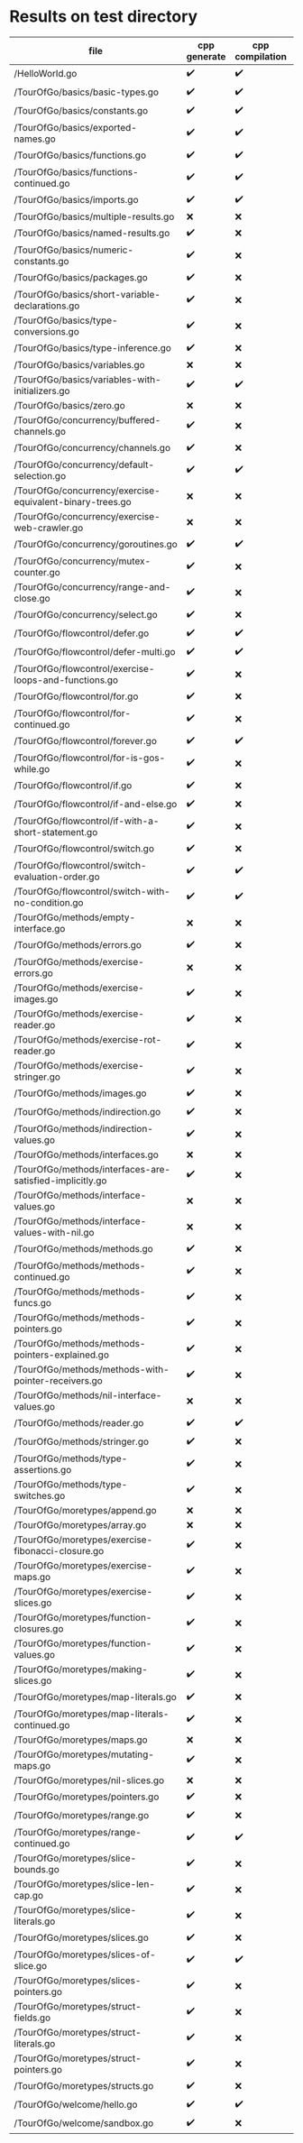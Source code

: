 # Results on test directory

| file | cpp generate | cpp compilation | run | result diff |
| ---- | ------------ | --------------- | --- | ----------- |
| /HelloWorld.go | ✔️ | ✔️ | ✔️ | todo |
| /TourOfGo/basics/basic-types.go | ✔️ | ✔️ | ✔️ | todo |
| /TourOfGo/basics/constants.go | ✔️ | ✔️ | ✔️ | todo |
| /TourOfGo/basics/exported-names.go | ✔️ | ✔️ | ✔️ | todo |
| /TourOfGo/basics/functions.go | ✔️ | ✔️ | ✔️ | todo |
| /TourOfGo/basics/functions-continued.go | ✔️ | ✔️ | ✔️ | todo |
| /TourOfGo/basics/imports.go | ✔️ | ✔️ | ✔️ | todo |
| /TourOfGo/basics/multiple-results.go | ❌ | ❌ | ❌ | todo |
| /TourOfGo/basics/named-results.go | ✔️ | ❌ | ❌ | todo |
| /TourOfGo/basics/numeric-constants.go | ✔️ | ❌ | ❌ | todo |
| /TourOfGo/basics/packages.go | ✔️ | ❌ | ❌ | todo |
| /TourOfGo/basics/short-variable-declarations.go | ✔️ | ❌ | ❌ | todo |
| /TourOfGo/basics/type-conversions.go | ✔️ | ❌ | ❌ | todo |
| /TourOfGo/basics/type-inference.go | ✔️ | ❌ | ❌ | todo |
| /TourOfGo/basics/variables.go | ❌ | ❌ | ❌ | todo |
| /TourOfGo/basics/variables-with-initializers.go | ✔️ | ✔️ | ✔️ | todo |
| /TourOfGo/basics/zero.go | ❌ | ❌ | ❌ | todo |
| /TourOfGo/concurrency/buffered-channels.go | ✔️ | ❌ | ❌ | todo |
| /TourOfGo/concurrency/channels.go | ✔️ | ❌ | ❌ | todo |
| /TourOfGo/concurrency/default-selection.go | ✔️ | ✔️ | ✔️ | todo |
| /TourOfGo/concurrency/exercise-equivalent-binary-trees.go | ❌ | ❌ | ❌ | todo |
| /TourOfGo/concurrency/exercise-web-crawler.go | ❌ | ❌ | ❌ | todo |
| /TourOfGo/concurrency/goroutines.go | ✔️ | ✔️ | ✔️ | todo |
| /TourOfGo/concurrency/mutex-counter.go | ✔️ | ❌ | ❌ | todo |
| /TourOfGo/concurrency/range-and-close.go | ✔️ | ❌ | ❌ | todo |
| /TourOfGo/concurrency/select.go | ✔️ | ❌ | ❌ | todo |
| /TourOfGo/flowcontrol/defer.go | ✔️ | ✔️ | ✔️ | todo |
| /TourOfGo/flowcontrol/defer-multi.go | ✔️ | ✔️ | ✔️ | todo |
| /TourOfGo/flowcontrol/exercise-loops-and-functions.go | ✔️ | ❌ | ❌ | todo |
| /TourOfGo/flowcontrol/for.go | ✔️ | ❌ | ❌ | todo |
| /TourOfGo/flowcontrol/for-continued.go | ✔️ | ❌ | ❌ | todo |
| /TourOfGo/flowcontrol/forever.go | ✔️ | ✔️ | ✔️ | todo |
| /TourOfGo/flowcontrol/for-is-gos-while.go | ✔️ | ❌ | ❌ | todo |
| /TourOfGo/flowcontrol/if.go | ✔️ | ❌ | ❌ | todo |
| /TourOfGo/flowcontrol/if-and-else.go | ✔️ | ❌ | ❌ | todo |
| /TourOfGo/flowcontrol/if-with-a-short-statement.go | ✔️ | ❌ | ❌ | todo |
| /TourOfGo/flowcontrol/switch.go | ✔️ | ❌ | ❌ | todo |
| /TourOfGo/flowcontrol/switch-evaluation-order.go | ✔️ | ✔️ | ✔️ | todo |
| /TourOfGo/flowcontrol/switch-with-no-condition.go | ✔️ | ✔️ | ✔️ | todo |
| /TourOfGo/methods/empty-interface.go | ❌ | ❌ | ❌ | todo |
| /TourOfGo/methods/errors.go | ✔️ | ❌ | ❌ | todo |
| /TourOfGo/methods/exercise-errors.go | ❌ | ❌ | ❌ | todo |
| /TourOfGo/methods/exercise-images.go | ✔️ | ❌ | ❌ | todo |
| /TourOfGo/methods/exercise-reader.go | ✔️ | ❌ | ❌ | todo |
| /TourOfGo/methods/exercise-rot-reader.go | ✔️ | ❌ | ❌ | todo |
| /TourOfGo/methods/exercise-stringer.go | ✔️ | ❌ | ❌ | todo |
| /TourOfGo/methods/images.go | ✔️ | ❌ | ❌ | todo |
| /TourOfGo/methods/indirection.go | ✔️ | ❌ | ❌ | todo |
| /TourOfGo/methods/indirection-values.go | ✔️ | ❌ | ❌ | todo |
| /TourOfGo/methods/interfaces.go | ❌ | ❌ | ❌ | todo |
| /TourOfGo/methods/interfaces-are-satisfied-implicitly.go | ✔️ | ❌ | ❌ | todo |
| /TourOfGo/methods/interface-values.go | ❌ | ❌ | ❌ | todo |
| /TourOfGo/methods/interface-values-with-nil.go | ❌ | ❌ | ❌ | todo |
| /TourOfGo/methods/methods.go | ✔️ | ❌ | ❌ | todo |
| /TourOfGo/methods/methods-continued.go | ✔️ | ❌ | ❌ | todo |
| /TourOfGo/methods/methods-funcs.go | ✔️ | ❌ | ❌ | todo |
| /TourOfGo/methods/methods-pointers.go | ✔️ | ❌ | ❌ | todo |
| /TourOfGo/methods/methods-pointers-explained.go | ✔️ | ❌ | ❌ | todo |
| /TourOfGo/methods/methods-with-pointer-receivers.go | ✔️ | ❌ | ❌ | todo |
| /TourOfGo/methods/nil-interface-values.go | ❌ | ❌ | ❌ | todo |
| /TourOfGo/methods/reader.go | ✔️ | ✔️ | ✔️ | todo |
| /TourOfGo/methods/stringer.go | ✔️ | ❌ | ❌ | todo |
| /TourOfGo/methods/type-assertions.go | ✔️ | ❌ | ❌ | todo |
| /TourOfGo/methods/type-switches.go | ✔️ | ❌ | ❌ | todo |
| /TourOfGo/moretypes/append.go | ❌ | ❌ | ❌ | todo |
| /TourOfGo/moretypes/array.go | ❌ | ❌ | ❌ | todo |
| /TourOfGo/moretypes/exercise-fibonacci-closure.go | ✔️ | ❌ | ❌ | todo |
| /TourOfGo/moretypes/exercise-maps.go | ✔️ | ❌ | ❌ | todo |
| /TourOfGo/moretypes/exercise-slices.go | ✔️ | ❌ | ❌ | todo |
| /TourOfGo/moretypes/function-closures.go | ✔️ | ❌ | ❌ | todo |
| /TourOfGo/moretypes/function-values.go | ✔️ | ❌ | ❌ | todo |
| /TourOfGo/moretypes/making-slices.go | ✔️ | ❌ | ❌ | todo |
| /TourOfGo/moretypes/map-literals.go | ✔️ | ❌ | ❌ | todo |
| /TourOfGo/moretypes/map-literals-continued.go | ✔️ | ❌ | ❌ | todo |
| /TourOfGo/moretypes/maps.go | ❌ | ❌ | ❌ | todo |
| /TourOfGo/moretypes/mutating-maps.go | ✔️ | ❌ | ❌ | todo |
| /TourOfGo/moretypes/nil-slices.go | ❌ | ❌ | ❌ | todo |
| /TourOfGo/moretypes/pointers.go | ✔️ | ❌ | ❌ | todo |
| /TourOfGo/moretypes/range.go | ✔️ | ❌ | ❌ | todo |
| /TourOfGo/moretypes/range-continued.go | ✔️ | ✔️ | ✔️ | todo |
| /TourOfGo/moretypes/slice-bounds.go | ✔️ | ❌ | ❌ | todo |
| /TourOfGo/moretypes/slice-len-cap.go | ✔️ | ❌ | ❌ | todo |
| /TourOfGo/moretypes/slice-literals.go | ✔️ | ❌ | ❌ | todo |
| /TourOfGo/moretypes/slices.go | ✔️ | ❌ | ❌ | todo |
| /TourOfGo/moretypes/slices-of-slice.go | ✔️ | ✔️ | ✔️ | todo |
| /TourOfGo/moretypes/slices-pointers.go | ✔️ | ❌ | ❌ | todo |
| /TourOfGo/moretypes/struct-fields.go | ✔️ | ❌ | ❌ | todo |
| /TourOfGo/moretypes/struct-literals.go | ✔️ | ❌ | ❌ | todo |
| /TourOfGo/moretypes/struct-pointers.go | ✔️ | ❌ | ❌ | todo |
| /TourOfGo/moretypes/structs.go | ✔️ | ❌ | ❌ | todo |
| /TourOfGo/welcome/hello.go | ✔️ | ✔️ | ✔️ | todo |
| /TourOfGo/welcome/sandbox.go | ✔️ | ❌ | ❌ | todo |
